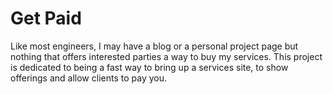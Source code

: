 # Get Paid
Like most engineers, I may have a blog or a personal project page but nothing that offers interested parties a way to buy my services. This project is dedicated to being a fast way to bring up a services site, to show offerings and allow clients to pay you.